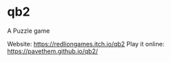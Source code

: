 # qb2
A Puzzle game

Website: https://redliongames.itch.io/qb2
Play it online: https://pavethem.github.io/qb2/
